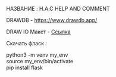 НАЗВАНИЕ : H.A.C
HELP AND COMMENT

DRAWDB - https://www.drawdb.app/

DRAW IO Макет - <a href="https://viewer.diagrams.net/?tags=%7B%7D&lightbox=1&highlight=0000ff&edit=_blank&layers=1&nav=1&title=Untitled%20Diagram.drawio#R%3Cmxfile%3E%3Cdiagram%20name%3D%22Page-1%22%20id%3D%22WGGubwF8pH2q-80tHf0z%22%3E7V3rb6Q4Ev9rWro9qSMMmMdH6MfuSTOzI81Kt%2FORSzOdXnWaHE0myf71h99lbBIyCa%2B%2B0YxosAtjflVlV5ULZ%2BGtbh9%2FLbO7m4%2FFLj8uXGf3uPDWC9f1IuTVP6TkiZW4octL9uVhx8qQKvhy%2BDvnhQ4vvT%2Fs8rNGWBXFsTrc6YXXxemUX1daWVaWxYNO9q046k%2B9y%2Fa5UfDlOjuapf8%2B7KobVhphR5X%2Flh%2F2N%2BLJyOE1t5kg5gXnm2xXPIAib7PwVmVRVOzs9nGVHwl6Ahd237alVnaszE9Vlxu%2BetHN6vPx0zn4q%2Fh7sz%2F633eflj5r5Xt2vOcvzDtbPQkEyuL%2BtMtJI87CSx9uDlX%2B5S67JrUPNdPrspvq9lhfofqUN5eXVf7Y2k8k376Wm7y4zavyqSZ5lBCyW7jIoIBfPyj8ccjLbgD2sUA64zzfy7YVLPUJR%2BYVKEUmSjUYCSbH2KHHRJ0ntDbe0GNN7NT%2F%2FMnBGkcdYZUS%2Fe6wovCCpK9HmEzx%2B23z4XNdknwi4rX6%2FePHzac%2FDOhqECodn%2Bx42J%2Fq8%2BsajLysCwhUh3qwS3jF7WG3I7dbgdZZ8Q5Y1xp7hXW0I1kC8HYdbOKNcU9we8iq7fEWaHVE9Rxxza%2FHnTAl%2F13nnygK61kvxrRwTf6PLtGuLtGuRfF9xyLRvQ2ngnUAlHxXz7r8siirm2JfnLLjRpU2pE%2FRfCiKOw7WX3lVPXETIruvCh3K%2FPFQ%2FQnOv5KmrlzML9ePvGl68SQuTvUL%2Fwkv2G1YXKrb6JW4j70geavnuVaDUNyX1%2Flz8sgNpior93n1HKyuXQ7K%2FJhVh%2B96T95fbTz7JEmVJKVqk4b06NNjPVWiReTS44poiyKgVUzfUtpImlAyb3Rdwt7LuiT1bRBd8k3LYjRdmr4q4Y6q5MVvVCV%2B6%2BfiUPdRik%2FUFB%2FcEAvWMX5XQzJkN96go3iCBldjevJ8i8HlWVSqid37jWTB9FGSE%2FZ4KE3ReHeiyfmO3kU4j01g43h0t4iN0ZcigP3hJMbTpj%2FDjlQME4eLGzn3lBgmK2XCRVtupDEywn92SenjFIizq7fmLpLI4MzknVPkBlP0Tn2Ldzq61EvhfcYsts5OqLfpyXdngJPfFaegN5jsXhubkbjXtgJHOlyka%2BG7ST%2BOuW8RP85Q2SNd1X2LFSrHcsgZrzfOWGx1OTATPtSoS25I7BPOEzc4EsTPd9lJY0Xw33uy3pBeF8eihp3Ersr9f7J%2F1HcQJ7zx8wtF1%2FlWnKrlt%2Bz2cHxit9wWp%2BLMWCLrz9RXJLXO3SMrJ2xfck4ntBtZWYEqxk1Scyo4Z1UP67M9%2B8XN9SVcw0hK6dqJvBKwYgpsXbIm58SuwwRIXHPjJVokaYXs%2FFAzrmqGcU%2FWqArGElkhJJoUkEdpck8KKT6knCoRKUH0EjyKKUCXl5FV8j2USmCiFIoSvLjzpMo9BMqZjsg6OoKJOq4rqhLU1Tojy%2FegA02Y6aXEGhbqEsDpDFFhulBrIVMHIVdzG6SawScPm2PUsEOUxVEmkwcM8ImI3rBol0WVVYfi1B%2F4PhobfIv%2FzQxubpevlH3PbHFlwW%2BB0c88TQSMeAxuF1Y%2BJ2beQgTWQIQXAVvmbQbE9E9FO9IZ4LWpci14I%2FJZHV4hAd6L1m1X9S0OVWcS2ThSIsqrzNWIyQ8FLnp5KPDQoOLYEuboIo4r4Hc6WmG0FY3MnUO28cKzrbr1xyFLvARyyLTwY8EhaVZq54RgCTyBjaDeApeAuRBsESgFD1iJeUF4Dq5jPJI1Qhd%2B4FPIGLLl9MoJkT2DBOyhcjEpBY%2BQ5nP7udtoFr6UnNrE0Je6oMrVMd3or%2FZafNjS14tM6tgsvGVjO4JXk09RS3RwPS%2FlVeQofD8NE8ZWV%2FcYN3apsrxFpL8yLbf3%2FPk%2BJwAHhicSR0mc6mLTGcwoFTxyQD8lGvKtMWhZthkABFIh6rQbqpNCwmc3BKJmLo1rCxrbZqm4rzFQTJN2pzri%2FCE%2Bj25ovOxvz445fiNS7VmYgzxLaLO3CQq3J940Rl7UHFt5HoGjFJIyEMVm0G%2F6nGmqjZUztiSD%2FjgzwWBq5OsoLaOuCY39rfXhlhyYWa31GcCOv4SFJ5im%2FOPy1yNOU8xcaC56YIuvOuyiB7aHTn6uiL60uO02V0SXEQ5HXxLFE0wEiILG6BCGHaW%2BvyXRoMW%2BWgMnZAv8ljYfRl4Ce%2FnVLtPshN81pkXLvDiswRxYzDJlUHRhpQxbOIIMxhq6M3SGAboobGqozc4Z1DsN%2Fh9SqI2RMeiayuj3hrvFvFw31rFkFIa7lvVbkmk85j8Wu33yGoA8R5%2FNx3c0AzPpgbzEFpF2CcYO8hd4483RrfejsGE9%2BbFpOg2Mt%2BkwXDDeOBgdb9PzoE0yvG3e%2F%2BRxxrE%2Bno%2BelRCYK5GXhvHoyQeBfS2Re75mmDyu5%2F2fOWmTzUlbk5YSeUacA0zzyyIsy9byLJJniTyjXSH8JTlpjMNGkhtDkRAwTtdnCSUT3MYuTeFyWk5%2FkQlvGvdlM0oCdDoqBZKKSIKsB9IgCZhE6CQi%2B45RcMkQJOq96NVenZtSwtkEJAWUKNYJ5gnoBLM5CxnDu96JtDuVFL1L467euJAtQKETCJEABCr3UWQ%2FGvmPIAMS5ECKLEgJt%2BqGyIV8HQwaCXh%2FmB3J8yPhXQ34nCe9nudKqnqRLwloeM6kopF5k5CoQUPzJ0H9XuumnZm8EPC0WWXKpbzHKspC68n5Vqg%2B1ALXMhawOdeSzyqVUcy9pFCffUkln3%2BfS5Q1U2pVZ3rJldXyXmGuLMyhbeTKBs%2BkysLmfqbKvta1fdEotS3N9GYwiYc1DSYkFglkoE0Ge8Q6N6fZqFBQgubPEZsJOyxHpvghVfNbaAtI1tBYbyvaoWuXWz0HZvbSaAPaJo394dzyHdarUgXnxgUji9mWI2uLwPfHBnskuJkfNjegjS9HOsYP%2BsPZ%2FnGbPeI%2BO7SbEbHR0bZ%2FpwPTkti5LNHyGjBPW4AJkUkqaFJgnUSgQZHtNDv2IbexQmUL07uDho1De8IKX3zdznUJ1vKJvS1EPzDW9g9ZmJzzKWANhqkZDlBGhun4C1FhS0B5bSx9O0ZweT1HDjjTW5wSomyVfJ5UwgL8kcxYBYny4AtBSAY%2F8eM0jD4ANBdgU9k3B7FysLdMuKglw%2BsnB61KiJt7vU6BhS0O908W2i2IZhaXPSF1YB5anPkmtGPvazyFzyWiFm97Vp9LGMCO%2F7lEZPGuJwfTBD6XiFr2rxj4OwBngYk3Xeb7w7kqs%2BqQ0bIZmrVuGJANlTsMyK4nS4cZkkMDzQG3yVVb435dgJ1xX9gm9ypy44W2VW4cocXzm%2BXSq895eahhIwIBOPsuO%2BgKpX1xB102tpuSMsxm1JHFiRdbtN9l5%2FNDUe4W09mhveFKLEPXMjba1n368wUt%2FrgA8P6cl6fsNp8ygLZJeFAA4xZnGtowMbBqzO%2FBRgcx6Lo7YW8gIsdc6R5w2F46V47jwpH7yg%2BjbqM3Wrxqk3PSSJ%2FDtvfG0Zjf2tjP3Dbf%2B0g60aIh1j1jV3PVnJS4piS17IeelGX2BMjuCMG5vZ%2FIiY1O2nsigjvO2%2BjFiyjhZ11WqvAOu7nHLdEeDPZIEFHr5jYy8KsvpGrXck8SsIXL2tG3ncHgsyPEVyA4MdxuBewTxFsWm8C4K%2FHExoYwcgsdkjJMj77og%2B3Dtdc99BKM6cCyLWk9%2Fl6FQ9rSYlONKbmXS2wEgsaPb8SXsB2Eiez4AY54gvtBvEECewSqJc9inAjHh99%2F%2FdenucY2lr6jxtlpBTdiSxxrut7uEhvWkm1fsGG9NUuChUAwv80OxynDF3pjwyft6ymE10TN6%2F4KVTjgn6ESzv6LQTT2BzLHCqLFLVu6vmo7gh8zzsdXqqDrLkU9KpXFzp5uDM4yLnXd8qZHCFvSqp9ZTZ%2BdXdIJ90G%2FDkZOy4YaYHfwJAQuzwxz6LpNwwPD3mLtb4GP6QDJT7mdfwHg20zIgcFvWUy%2BoKGm0zLLwKi3bOV3QSNNp9XBgVFvyZG%2BuIGm05rYO2G%2F4N%2FogjUC9XWut%2Fkf%3C%2Fdiagram%3E%3C%2Fmxfile%3E
">Ссылка</a>

Скачать фласк :

python3 -m venv my_env<br>
source my_env/bin/activate<br>
pip install flask

